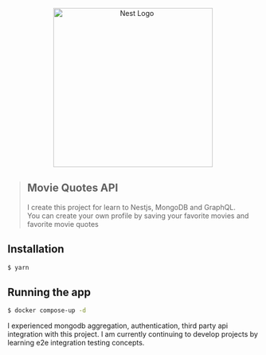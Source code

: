 <p align="center">
  <a href="http://nestjs.com/" target="blank"><img src="https://nestjs.com/img/logo_text.svg" width="320" alt="Nest Logo" /></a>
</p>

[circleci-image]: https://img.shields.io/circleci/build/github/nestjs/nest/master?token=abc123def456
[circleci-url]: https://circleci.com/gh/nestjs/nest

  <!--[![Backers on Open Collective](https://opencollective.com/nest/backers/badge.svg)](https://opencollective.com/nest#backer)
  [![Sponsors on Open Collective](https://opencollective.com/nest/sponsors/badge.svg)](https://opencollective.com/nest#sponsor)-->

> ## Movie Quotes API
>
> I create this project for learn to Nestjs, MongoDB and GraphQL.\
> You can create your own profile by saving your favorite movies and favorite movie quotes

## Installation

```bash
$ yarn
```

## Running the app

```bash
$ docker compose-up -d
```

I experienced mongodb aggregation, authentication, third party api integration with this project. I am currently continuing to develop projects by learning e2e integration testing concepts.
